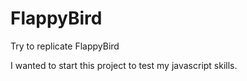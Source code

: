 # FlappyBird
Try to replicate FlappyBird

I wanted to start this project to test my javascript skills.
